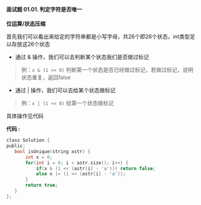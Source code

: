 #### 面试题 01.01. 判定字符是否唯一

**位运算/状态压缩**

首先我们可以看出来给定的字符串都是小写字母，共26个即26个状态，int类型足以存放这26个状态

- 通过 & 操作，我们可以去判断某个状态我们是否做过标记

> 例：`x & (1 << 0)` 判断第一个状态是否已经做过标记，若做过标记，说明状态重复，返回false

- 通过 | 操作，我们可以去给某个状态做标记

> 例：`x | (1 << 0)` 给第一个状态做标记

具体操作见代码

 

**代码 :**

 ```c
class Solution {
public:
    bool isUnique(string astr) {
        int x = 0;
        for(int i = 0; i < astr.size(); i++) {
            if(x & (1 << (astr[i] - 'a'))) return false;
            else x |= (1 << (astr[i] - 'a'));
        }
        return true;
    }
};
 ```

